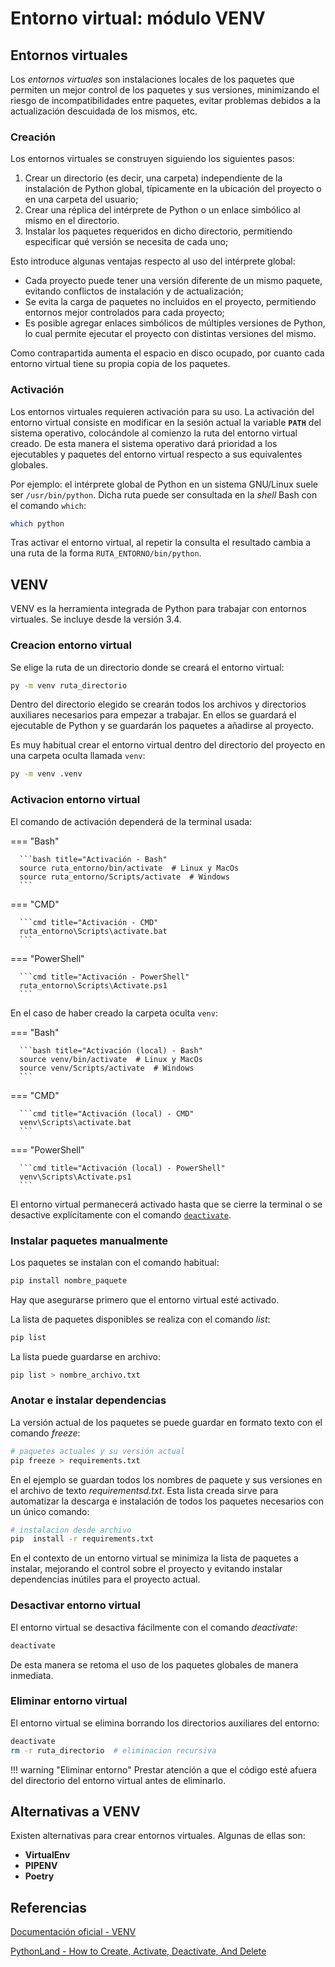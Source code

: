 

# Entorno virtual: módulo VENV


## Entornos virtuales

Los *entornos virtuales* son instalaciones locales de los paquetes que permiten un mejor control de los paquetes y sus versiones, minimizando el riesgo de incompatibilidades entre paquetes, evitar problemas debidos a la actualización descuidada de los mismos, etc.

### Creación

Los entornos virtuales se construyen siguiendo los siguientes pasos:

1. Crear un directorio (es decir, una carpeta) independiente de la instalación de Python global,
típicamente en la ubicación del proyecto
o en una carpeta del usuario;
2. Crear una réplica del intérprete de Python o un enlace simbólico al mismo en el directorio.
3. Instalar los paquetes requeridos en dicho directorio,
permitiendo especificar qué versión se necesita de cada uno;
<!-- 
4. Crear una copia alterada de la variable **`PYTHONPATH`**, donde la primera ruta incluida será la del nuevo intérprete y sus dependencias.
5. Ejecutar el intérprete de Python local.

 -->
<!-- 
creando una version alterada de la variable **PYTHONPATH** del intérprete en la que agragan al comienzo la ruta local con los paquetes del entorno.
 -->

<!-- 
De esta manera el intèrprete de Python buscará sus dependencias primero en la ruta del entorno virtual y sólo si no encuentra los paquetes allí los busca en la instalacion global. 

 -->


Esto introduce algunas ventajas respecto al uso del intérprete global:

- Cada proyecto puede tener una versión diferente de un mismo paquete,
evitando conflictos de instalación y de actualización;
- Se evita la carga de paquetes no incluidos en el proyecto,
permitiendo entornos mejor controlados para cada proyecto;
- Es posible agregar enlaces simbólicos de múltiples versiones de Python,
lo cual permite ejecutar el proyecto con distintas versiones del mismo.


Como contrapartida aumenta el espacio en disco ocupado,
por cuanto cada entorno virtual tiene su propia copia de los paquetes.


### Activación

Los entornos virtuales requieren activación para su uso.
La activación del entorno virtual consiste en modificar 
en la sesión actual 
la variable **`PATH`** del sistema operativo,
colocándole al comienzo
la ruta del entorno virtual creado.
De esta manera el sistema operativo dará prioridad a los ejecutables y paquetes del entorno virtual respecto a sus equivalentes globales.

Por ejemplo: el intérprete global de Python en un sistema GNU/Linux
suele ser `/usr/bin/python`.
Dicha ruta puede ser consultada en la *shell* Bash con el comando `which`:

```bash title="Bash - Ruta de Python"
which python
```
Tras activar el entorno virtual,
al repetir la consulta el resultado cambia a una ruta de la forma `RUTA_ENTORNO/bin/python`.


## VENV

VENV es la herramienta integrada de Python para trabajar con entornos virtuales.
Se incluye desde la versión 3.4.

### Creacion entorno virtual 
Se elige la ruta de un directorio donde se creará el entorno virtual:
```bash title="Creación de entorno virtual"
py -m venv ruta_directorio
```
Dentro del directorio elegido se crearán todos los archivos y directorios auxiliares necesarios para empezar a trabajar. En ellos se guardará el ejecutable de Python y se guardarán los paquetes a añadirse al proyecto.

Es muy habitual crear el entorno virtual dentro del directorio del proyecto
en una carpeta oculta llamada `venv`:

```bash title="Creación - dentro del proyecto"
py -m venv .venv
```


### Activacion entorno virtual


El comando de activación dependerá de la terminal usada:


=== "Bash"

      ```bash title="Activación - Bash"
      source ruta_entorno/bin/activate  # Linux y MacOs
      source ruta_entorno/Scripts/activate  # Windows
      ```

=== "CMD"

      ```cmd title="Activación - CMD"
      ruta_entorno\Scripts\activate.bat
      ```

=== "PowerShell"

      ```cmd title="Activación - PowerShell"
      ruta_entorno\Scripts\Activate.ps1
      ```

En el caso de haber creado la carpeta oculta `venv`:

=== "Bash"

      ```bash title="Activación (local) - Bash"
      source venv/bin/activate  # Linux y MacOs
      source venv/Scripts/activate  # Windows
      ```

=== "CMD"

      ```cmd title="Activación (local) - CMD"
      venv\Scripts\activate.bat
      ```

=== "PowerShell"

      ```cmd title="Activación (local) - PowerShell"
      venv\Scripts\Activate.ps1
      ```


El entorno virtual permanecerá activado hasta que se cierre la terminal o se desactive explícitamente con el comando [`deactivate`](#desactivar-entorno-virtual).



### Instalar paquetes manualmente


Los paquetes se instalan con el comando habitual:
```bash title="Instalar paquete Python"
pip install nombre_paquete
```
Hay que asegurarse primero que el entorno virtual esté activado.

La lista de paquetes disponibles se realiza con el comando *list*:
```bash title="Listar paquetes"
pip list
```
La lista puede guardarse en archivo:
```bash title="Guardar lista de paquetes"
pip list > nombre_archivo.txt
```


### Anotar e instalar dependencias

La versión actual de los paquetes se puede guardar en formato texto con el comando *freeze*:
```bash title="Registrar paquetes"
# paquetes actuales y su versión actual
pip freeze > requirements.txt
```
En el ejemplo se guardan todos los nombres de paquete y sus versiones en el archivo de texto *requirementsd.txt*. Esta lista creada sirve para automatizar la descarga e instalación de todos los paquetes necesarios con un único comando:
```bash title="Instalar lista de paquetes"
# instalacion desde archivo
pip  install -r requirements.txt
```
En el contexto de un entorno virtual se minimiza la lista de paquetes a instalar, mejorando el control sobre el proyecto y evitando instalar dependencias inútiles para el proyecto actual.


### Desactivar entorno virtual

El entorno virtual se desactiva fácilmente con el comando *deactivate*:
```bash title="Desactivar entorno"
deactivate
```
De esta manera se retoma el uso de los paquetes globales de manera inmediata.

### Eliminar entorno virtual
El entorno virtual se elimina borrando los directorios auxiliares del entorno:

```bash title="Eliminar entorno"
deactivate
rm -r ruta_directorio  # eliminacion recursiva
```

!!! warning "Eliminar entorno" 
      Prestar atención a que el código esté afuera del directorio del entorno virtual antes de eliminarlo. 




## Alternativas a VENV

Existen alternativas para crear entornos virtuales. Algunas de ellas son:

- **VirtualEnv**
- **PIPENV**
- **Poetry**



## Referencias


[Documentación oficial - VENV](https://docs.python.org/3/library/venv.html)

[PythonLand - How to Create, Activate, Deactivate, And Delete](https://python.land/virtual-environments/virtualenv)


